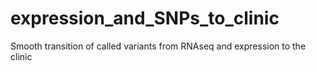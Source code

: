 # expression_and_SNPs_to_clinic
Smooth transition of called variants from RNAseq and expression to the clinic
